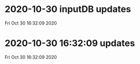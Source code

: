 
# 2020-10-30 inputDB updates 
 Fri Oct 30 16:32:09 2020 


# 2020-10-30 16:32:09 updates 
 Fri Oct 30 16:32:09 2020 

